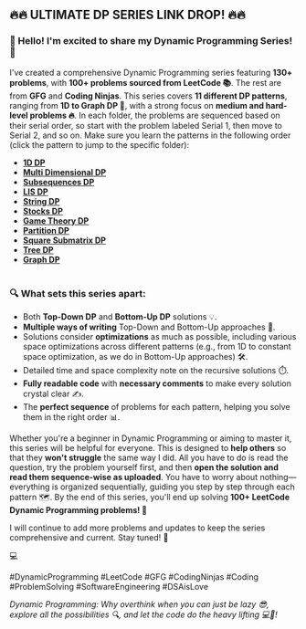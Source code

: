 ## 🔥🔥 ULTIMATE DP SERIES LINK DROP! 🔥🔥

### 👋 Hello! I'm excited to share my Dynamic Programming Series! 🚀

I've created a comprehensive Dynamic Programming series featuring **130+ problems**, with **100+ problems sourced from LeetCode 📚**. The rest are from **GFG** and **Coding Ninjas**. This series covers **11 different DP patterns**, ranging from **1D to Graph DP 🧩**, with a strong focus on **medium and hard-level problems 🔥**. In each folder, the problems are sequenced based on their serial order, so start with the problem labeled Serial 1, then move to Serial 2, and so on. Make sure you learn the patterns in the following order (click the pattern to jump to the specific folder):

- **[1D DP](https://github.com/hiren-j/dsaAffection/tree/C%2B%2B/Dynamic%20Programming/1D%20DP)** <br>
- **[Multi Dimensional DP](https://github.com/hiren-j/dsaAffection/tree/C%2B%2B/Dynamic%20Programming/Multi%20Dimensional%20DP)** <br>
- **[Subsequences DP](https://github.com/hiren-j/dsaAffection/tree/C%2B%2B/Dynamic%20Programming/Subsequences%20DP)** <br>
- **[LIS DP](https://github.com/hiren-j/dsaAffection/tree/C%2B%2B/Dynamic%20Programming/LIS%20DP)** <br>
- **[String DP](https://github.com/hiren-j/dsaAffection/tree/C%2B%2B/Dynamic%20Programming/String%20DP)** <br>
- **[Stocks DP](https://github.com/hiren-j/dsaAffection/tree/C%2B%2B/Dynamic%20Programming/Stocks%20DP)** <br>
- **[Game Theory DP](https://github.com/hiren-j/dsaAffection/tree/C%2B%2B/Dynamic%20Programming/Game%20Theory%20DP)** <br>
- **[Partition DP](https://github.com/hiren-j/dsaAffection/tree/C%2B%2B/Dynamic%20Programming/Partition%20DP)** <br>
- **[Square Submatrix DP](https://github.com/hiren-j/dsaAffection/tree/C%2B%2B/Dynamic%20Programming/Square%20Submatrix%20DP)** <br>
- **[Tree DP](https://github.com/hiren-j/dsaAffection/tree/C%2B%2B/Dynamic%20Programming/Tree%20DP)** <br>
- **[Graph DP](https://github.com/hiren-j/dsaAffection/tree/C%2B%2B/Dynamic%20Programming/Graph%20DP)** <br> <br>

### 🔍 What sets this series apart:

- Both **Top-Down DP** and **Bottom-Up DP** solutions 💡. <br>
- **Multiple ways of writing** Top-Down and Bottom-Up approaches 🔄. <br>
- Solutions consider **optimizations** as much as possible, including various space optimizations across different patterns (e.g., from 1D to constant space optimization, as we do in Bottom-Up approaches) 🛠️. <br>
- Detailed time and space complexity note on the recursive solutions ⏱️. <br>
- **Fully readable code** with **necessary comments** to make every solution crystal clear ✍️. <br>
- The **perfect sequence** of problems for each pattern, helping you solve them in the right order 📊. <br> 

Whether you're a beginner in Dynamic Programming or aiming to master it, this series will be helpful for everyone. This is designed to **help others** so that they **won't struggle** the same way I did. All you have to do is read the question, try the problem yourself first, and then **open the solution and read them sequence-wise as uploaded**. You have to worry about nothing—everything is organized sequentially, guiding you step by step through each pattern 🗺️. By the end of this series, you'll end up solving **100+ LeetCode Dynamic Programming problems! 🎯**

I will continue to add more problems and updates to keep the series comprehensive and current. Stay tuned! 🔧

💻

#DynamicProgramming #LeetCode #GFG #CodingNinjas #Coding #ProblemSolving #SoftwareEngineering #DSAisLove

*Dynamic Programming: Why overthink when you can just be lazy 😎, explore all the possibilities 🔍, and let the code do the heavy lifting 💻💪!*
